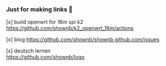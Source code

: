 ### Just for making links 👋

[x] build openwrt for 16m spi k2  
https://github.com/shownb/k2_openwrt_16m/actions  

[x] blog
https://github.com/shownb/shownb.github.com/issues  

[x] deutsch lernen  
https://github.com/shownb/logo  
